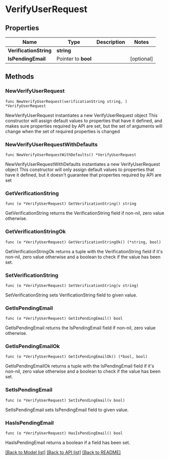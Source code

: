 # VerifyUserRequest

## Properties

Name | Type | Description | Notes
------------ | ------------- | ------------- | -------------
**VerificationString** | **string** |  | 
**IsPendingEmail** | Pointer to **bool** |  | [optional] 

## Methods

### NewVerifyUserRequest

`func NewVerifyUserRequest(verificationString string, ) *VerifyUserRequest`

NewVerifyUserRequest instantiates a new VerifyUserRequest object
This constructor will assign default values to properties that have it defined,
and makes sure properties required by API are set, but the set of arguments
will change when the set of required properties is changed

### NewVerifyUserRequestWithDefaults

`func NewVerifyUserRequestWithDefaults() *VerifyUserRequest`

NewVerifyUserRequestWithDefaults instantiates a new VerifyUserRequest object
This constructor will only assign default values to properties that have it defined,
but it doesn't guarantee that properties required by API are set

### GetVerificationString

`func (o *VerifyUserRequest) GetVerificationString() string`

GetVerificationString returns the VerificationString field if non-nil, zero value otherwise.

### GetVerificationStringOk

`func (o *VerifyUserRequest) GetVerificationStringOk() (*string, bool)`

GetVerificationStringOk returns a tuple with the VerificationString field if it's non-nil, zero value otherwise
and a boolean to check if the value has been set.

### SetVerificationString

`func (o *VerifyUserRequest) SetVerificationString(v string)`

SetVerificationString sets VerificationString field to given value.


### GetIsPendingEmail

`func (o *VerifyUserRequest) GetIsPendingEmail() bool`

GetIsPendingEmail returns the IsPendingEmail field if non-nil, zero value otherwise.

### GetIsPendingEmailOk

`func (o *VerifyUserRequest) GetIsPendingEmailOk() (*bool, bool)`

GetIsPendingEmailOk returns a tuple with the IsPendingEmail field if it's non-nil, zero value otherwise
and a boolean to check if the value has been set.

### SetIsPendingEmail

`func (o *VerifyUserRequest) SetIsPendingEmail(v bool)`

SetIsPendingEmail sets IsPendingEmail field to given value.

### HasIsPendingEmail

`func (o *VerifyUserRequest) HasIsPendingEmail() bool`

HasIsPendingEmail returns a boolean if a field has been set.


[[Back to Model list]](../README.md#documentation-for-models) [[Back to API list]](../README.md#documentation-for-api-endpoints) [[Back to README]](../README.md)


